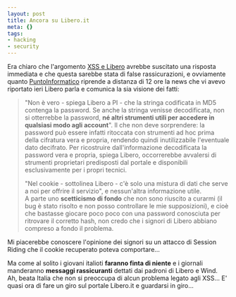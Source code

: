 ```yaml
--- 
layout: post
title: Ancora su Libero.it
meta: {}
tags: 
- hacking
- security
---
```

Era chiaro che l'argomento [XSS e Libero](http://www.lastknight.com/2007/03/27/liberoit-e-xss-pericolo-credenziali/) avrebbe suscitato una risposta immediata e che questa sarebbe stata di false rassicurazioni, e ovviamente quanto [PuntoInformatico](http://punto-informatico.it/p.aspx?id=1938288&r=PI) riprende a distanza di 12 ore la news che vi avevo riportato ieri Libero parla e comunica la sia visione dei fatti:
> "Non è vero - spiega Libero a PI - che la stringa codificata in MD5 contenga la password. Se anche la stringa venisse decodificata, non si otterrebbe la password, **né altri strumenti utili per accedere in qualsiasi modo agli account**". Il che non deve sorprendere: la password può essere infatti ritoccata con strumenti ad hoc prima della cifratura vera e propria, rendendo quindi inutilizzabile l'eventuale dato decifrato. Per ricostruire dall'informazione decodificata la password vera e propria, spiega Libero, occorrerebbe avvalersi di strumenti proprietari predisposti dal portale e disponibili esclusivamente per i propri tecnici.  
>  
> "Nel cookie - sottolinea Libero - c'è solo una mistura di dati che serve a noi per offrire il servizio", e nessun'altra informazione utile.  
A parte uno **scetticismo di fondo** che non sono riuscito a curarmi (il bug è stato risolto e non posso controllare le mie supposizioni), e cioè che bastasse giocare poco poco con una password conosciuta per ritrovare il corretto hash, non credo che i signori di Libero abbiano compreso a fondo il problema.  
  
Mi piacerebbe conoscere l'opinione dei signori su un attacco di Session Riding che il cookie recuperato poteva comportare...  
  
Ma come al solito i giovani italioti **faranno finta di niente** e i giornali manderanno **messaggi rassicuranti** dettati dai padroni di Libero e Wind.  
Ah, beata Italia che non si preoccupa di alcun problema legato agli XSS... E' quasi ora di fare un giro sul portale Libero.it e guardarsi in giro... 
